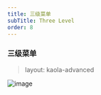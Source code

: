 ```yaml
---
title: 三级菜单
subTitle: Three Level
order: 8
---
```


### 三级菜单

> layout: kaola-advanced

![image](https://haitao.nos.netease.com/3ed7d238-547f-4380-93d6-2b7dde958b8e_2860_1532.jpeg?imageView&thumbnail=1000x0)
